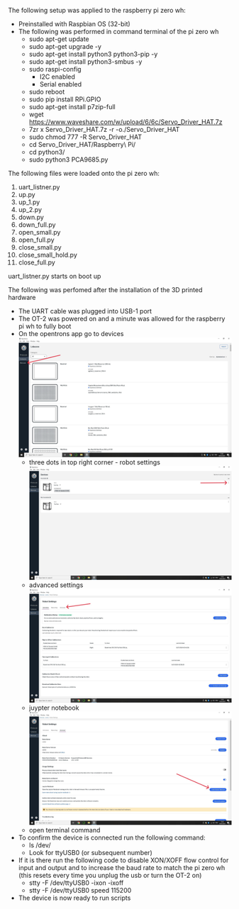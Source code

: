 The following setup was applied to the raspberry pi zero wh:

- Preinstalled with Raspbian OS (32-bit)
- The following was performed in command terminal of the pi zero wh
  - sudo apt-get update
  - sudo apt-get upgrade -y
  - sudo apt-get install python3 python3-pip -y
  - sudo apt-get install python3-smbus -y
  - sudo raspi-config
    - I2C enabled
    - Serial enabled
  - sudo reboot
  - sudo pip install RPi.GPIO
  - sudo apt-get install p7zip-full
  - wget https://www.waveshare.com/w/upload/6/6c/Servo_Driver_HAT.7z
  - 7zr x Servo_Driver_HAT.7z -r -o./Servo_Driver_HAT
  - sudo chmod 777 -R Servo_Driver_HAT
  - cd Servo_Driver_HAT/Raspberry\ Pi/
  - cd python3/
  - sudo python3 PCA9685.py

The following files were loaded onto the pi zero wh:
1) uart_listner.py
2) up.py
3) up_1.py
4) up_2.py
5) down.py
6) down_full.py
7) open_small.py
8) open_full.py
9) close_small.py
10) close_small_hold.py
11) close_full.py

uart_listner.py starts on boot up

The following was perfomed after the installation of the 3D printed hardware
- The UART cable was plugged into USB-1 port
- The OT-2 was powered on and a minute was allowed for the raspberry pi wh to fully boot
- On the opentrons app go to devices
  ![On the opentrons app go to devices](Images/Main_tab.JPG)
  - three dots in top right corner - robot settings
    ![three dots in top right corner](Images/Devices.JPG)
  - advanced settings
    ![advanced settings](Images/Calibration.JPG)
  - juypter notebook
    ![juypter notebook](Images/Juypter.JPG)
  - open terminal command
- To confirm the device is connected run the following command:
  - ls /dev/
  - Look for ttyUSB0 (or subsequent number)
- If it is there run the following code to disable XON/XOFF flow control for input and output and to increase the baud rate to match the pi zero wh (this resets every time you unplug the usb or turn the OT-2 on)
  - stty -F /dev/ttyUSB0 -ixon -ixoff
  - stty -F /dev/ttyUSB0 speed 115200
- The device is now ready to run scripts
